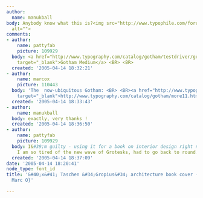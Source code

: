 ```yaml
---
author:
  name: manukball
body: Anybody know what this is?<img src="http://www.typophile.com/forums/messages/83/69756.jpg"
  alt="">
comments:
- author:
    name: pattyfab
    picture: 109929
  body: <a href="http://www.typography.com/catalog/gotham/testdriver/gotham_medium.html"
    target="_blank">Gotham Medium</a> <BR> <BR>
  created: '2005-04-14 18:32:21'
- author:
    name: marcox
    picture: 110443
  body: 'The  now-ubiquitous Gotham: <BR> <BR><a href="http://www.typography.com/catalog/gotham/more11.html"
    target="_blank">http://www.typography.com/catalog/gotham/more11.html</a>'
  created: '2005-04-14 18:33:43'
- author:
    name: manukball
  body: exactly, very thanks !
  created: '2005-04-14 18:36:50'
- author:
    name: pattyfab
    picture: 109929
  body: I&#39;m guilty - using it for a book on interior design right now too... but
    I am so tired of the new wave of Grotesks, had to go back to round.
  created: '2005-04-14 18:37:09'
date: '2005-04-14 18:20:41'
node_type: font_id
title: '&#40;x&#41; Taschen &#34;Gropius&#34; architecture book cover - Gotham {Patricia,
  Marc O}'

---
```

